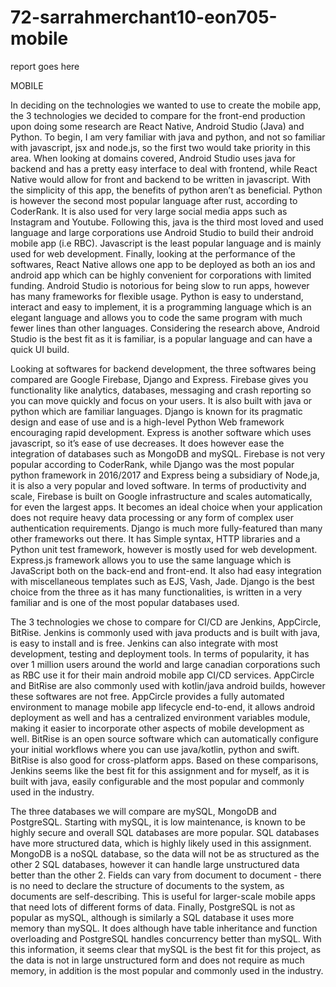 # 72-sarrahmerchant10-eon705-mobile

report goes here

MOBILE 

In deciding on the technologies we wanted to use to create the mobile app, the 3 technologies we decided to compare for the front-end production upon doing some research are React Native, Android Studio (Java) and Python. To begin, I am very familiar with java and python, and not so familiar with javascript, jsx and node.js, so the first two would take priority in this area. When looking at domains covered, Android Studio uses java for backend and has a pretty easy interface to deal with frontend, while React Native would allow for front and backend to be written in javascript. With the simplicity of this app, the benefits of python aren’t as beneficial. Python is however the second most popular language after rust, according to CoderRank. It is also used for very large social media apps such as Instagram and Youtube. Following this, java is the third most loved and used language and large corporations use Android Studio to build their android mobile app (i.e RBC). Javascript is the least popular language and is mainly used for web development. Finally, looking at the performance of the softwares, React Native allows one app to be deployed as both an ios and android app which can be highly convenient for corporations with limited funding. Android Studio is notorious for being slow to run apps, however has many frameworks for flexible usage. Python is easy to understand, interact and easy to implement, it is a programming language which is an elegant language and allows you to code the same program with much fewer lines than other languages. Considering the research above, Android Studio is the best fit as it is familiar, is a popular language and can have a quick UI build. 

Looking at softwares for backend development, the three softwares being compared are Google Firebase, Django and Express. Firebase gives you functionality like analytics, databases, messaging and crash reporting so you can move quickly and focus on your users. It is also built with java or python which are familiar languages. Django is known for its pragmatic design and ease of use and is a high-level Python Web framework encouraging rapid development. Express is another software which uses javascript, so it’s ease of use decreases. It does however ease the integration of databases such as MongoDB and mySQL. Firebase is not very popular according to CoderRank, while Django was the most popular python framework in 2016/2017 and Express being a subsidiary of Node,ja, it is also a very popular and loved software. In terms of productivity and scale, Firebase is built on Google infrastructure and scales automatically, for even the largest apps. It becomes an ideal choice when your application does not require heavy data processing or any form of complex user authentication requirements. Django is much more fully-featured than many other frameworks out there. It has Simple syntax, HTTP libraries and a Python unit test framework, however is mostly used for web development. Express.js framework allows you to use the same language which is JavaScript both on the back-end and front-end. It also had easy integration with miscellaneous templates such as EJS, Vash, Jade. Django is the best choice from the three as it has many functionalities, is written in a very familiar and is one of the most popular databases used. 


The 3 technologies we chose to compare for CI/CD are Jenkins, AppCircle, BitRise. Jenkins is commonly used with java products and is built with java, is easy to install and is free. Jenkins can also integrate with most development, testing and deployment tools. In terms of popularity, it has over 1 million users around the world and large canadian corporations such as RBC use it for their main android mobile app CI/CD services. AppCircle and BitRise are also commonly used with kotlin/java android builds, however these softwares are not free. AppCircle provides a fully automated environment to manage mobile app lifecycle end-to-end, it allows android deployment as well and has a centralized environment variables module, making it easier to incorporate other aspects of mobile development as well. BitRise is an open source software which can automatically configure your initial workflows where you can use java/kotlin, python and swift. BitRise is also good for cross-platform apps. Based on these comparisons, Jenkins seems like the best fit for this assignment and for myself, as it is built with java, easily configurable and the most popular and commonly used in the industry. 


The three databases we will compare are mySQL, MongoDB and PostgreSQL. Starting with mySQL, it is low maintenance, is known to be highly secure and overall SQL databases are more popular. SQL databases have more structured data, which is highly likely used in this assignment. MongoDB is a noSQL database, so the data will not be as structured as the other 2 SQL databases, however it can handle large unstructured data better than the other 2. Fields can vary from document to document - there is no need to declare the structure of documents to the system, as documents are self-describing. This is useful for larger-scale mobile apps that need lots of different forms of data. Finally, PostgreSQL is not as popular as mySQL, although is similarly a SQL database it uses more memory than mySQL.  It does although have table inheritance and function overloading and PostgreSQL handles concurrency better than mySQL. With this information, it seems clear that mySQL is the best fit for this project, as the data is not in large unstructured form and does not require as much memory, in addition is the most popular and commonly used in the industry. 

